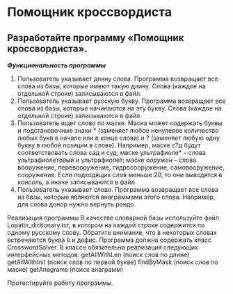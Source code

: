 Помощник кроссвордиста
===

Разработайте программу «Помощник кроссвордиста». 
---

***Функциональность программы***

1. Пользователь  указывает  длину  слова.  Программа  возвращает  все  слова  из базы,  которые  имеют  такую  длину.  Слова  (каждое  на  отдельной  строке) записываются в файл. 
2. Пользователь указывает русскую букву. Программа возвращает все слова из базы,  которые  начинаются  на  эту  букву.  Слова  (каждое  на  отдельной  строке) записываются в файл. 
3. Пользователь  ищет  слово  по  маске.  Маска  может  содержать  буквы  и подстановочные знаки * (заменяет любое ненулевое количество любых букв в начале или в конце слова) и ? (заменяет любую одну букву в любой позиции в слове). Например,  маске  с?д  будут  соответствовать  слова  сад  и  суд;  маске 
ультрафиоле* – слова ультрафиолетовый и ультрафиолет; маске *ооружен* – 
слова  вооружение,  перевооружение,  гидросооружение,  самовооружение, 
сооружение. Если подходящих слов меньше 20, то они выводятся в консоль, а иначе 
записываются в файл. 
4. Пользователь  указывает  слово.  Программа  возвращает  все  слова  из  базы, 
которые  являются  анаграммами  этого  слова.  Например,  для  слова  донор  нужно 
вернуть рондо. 
 
Реализация программы 
В качестве словарной базы используйте файл Lopatin_dictionary.txt, в 
котором  на  каждой  строке  содержится  по  одному  русскому  слову.  Обратите 
внимание, что в некоторых словах встречаются буква ё и дефис. 
Программа должна содержать класс CrosswordSolver. В классе обязательна 
реализация следующих интерфейсных методов: 
 getAllWithLen (поиск слов по длине) 
 getAllWithInit (поиск слов по первой букве) 
 findByMask (поиск слов по маске) 
 getAnagrams (поиск анаграмм) 
 
Протестируйте работу программы. 
